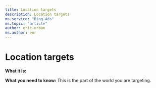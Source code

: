 ```yaml
---
title: Location targets
description: Location targets
ms.service: "Bing-Ads"
ms.topic: "article"
author: eric-urban
ms.author: eur
---
```


# Location targets

**What it is:**

**What you need to know:**    This is the part of the world you are targeting.


